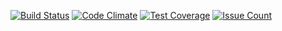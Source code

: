 [![Build Status](https://semaphoreci.com/api/v1/AmirMingaliev/base-tools-course-hw/branches/master/shields_badge.svg)](https://semaphoreci.com/AmirMingaliev/base-tools-course-hw)
[![Code Climate](https://codeclimate.com/github/AmirMingaliev/base-tools-course-hw/badges/gpa.svg)](https://codeclimate.com/github/AmirMingaliev/base-tools-course-hw)
[![Test Coverage](https://codeclimate.com/github/AmirMingaliev/base-tools-course-hw/badges/coverage.svg)](https://codeclimate.com/github/AmirMingaliev/base-tools-course-hw/coverage)
[![Issue Count](https://codeclimate.com/github/AmirMingaliev/base-tools-course-hw/badges/issue_count.svg)](https://codeclimate.com/github/AmirMingaliev/base-tools-course-hw)
